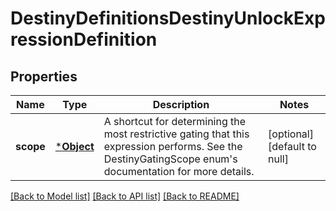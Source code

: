 # DestinyDefinitionsDestinyUnlockExpressionDefinition

## Properties
Name | Type | Description | Notes
------------ | ------------- | ------------- | -------------
**scope** | [***Object**](Object.md) | A shortcut for determining the most restrictive gating that this expression performs. See the DestinyGatingScope enum&#39;s documentation for more details. | [optional] [default to null]

[[Back to Model list]](../README.md#documentation-for-models) [[Back to API list]](../README.md#documentation-for-api-endpoints) [[Back to README]](../README.md)


